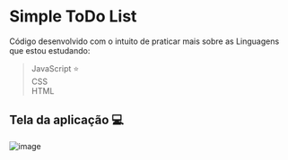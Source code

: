 # Simple ToDo List
Código desenvolvido com o intuito de praticar mais sobre as Linguagens que estou estudando:

> JavaScript :star: <br />
> CSS <br />
> HTML 

## Tela da aplicação :computer:
![image](https://user-images.githubusercontent.com/63813842/159614500-9b5e6a8b-9c69-48fa-98a7-4eb006f64a8b.png)
